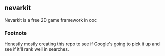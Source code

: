 ## nevarkit

Nevarkit is a free 2D game framework in ooc

### Footnote

Honestly mostly creating this repo to see if Google's going to pick it up and see if it'll rank well in searches.
